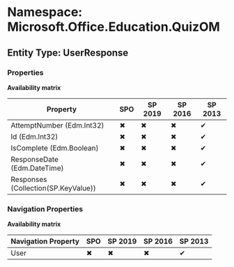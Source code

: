 # Namespace: Microsoft.Office.Education.QuizOM

## Entity Type: UserResponse

### Properties

**Availability matrix**

Property | SPO | SP 2019 | SP 2016 | SP 2013
----------|-----|---------|---------|--------
AttemptNumber (Edm.Int32) | ✖ | ✖ | ✖ | ✔
Id (Edm.Int32) | ✖ | ✖ | ✖ | ✔
IsComplete (Edm.Boolean) | ✖ | ✖ | ✖ | ✔
ResponseDate (Edm.DateTime) | ✖ | ✖ | ✖ | ✔
Responses (Collection(SP.KeyValue)) | ✖ | ✖ | ✖ | ✔

### Navigation Properties

**Availability matrix**

Navigation Property | SPO | SP 2019 | SP 2016 | SP 2013
----------|-----|---------|---------|--------
User | ✖ | ✖ | ✖ | ✔
